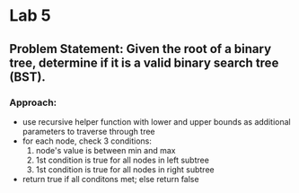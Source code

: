 # Lab 5

## Problem Statement: Given the root of a binary tree, determine if it is a valid binary search tree (BST).

### Approach:
- use recursive helper function with lower and upper bounds as additional parameters to traverse through tree
- for each node, check 3 conditions:
    1. node's value is between min and max
    2. 1st condition is true for all nodes in left subtree
    3. 1st condition is true for all nodes in right subtree
- return true if all conditons met; else return false
